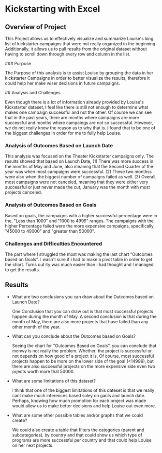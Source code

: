# Kickstarting with Excel

## Overview of Project
<p>This Project allows us to effectively visualize and summarize Louise's long list of kickstarter campaigns that were not really organized in the beginning. Additionally, it allows us to pull results from the original  dataset without having to scroll down through every row and column in the list.</p>
### Purpose
<p>The Purpose of this analysis is to assist Louise by grouping the data in her kickstarter Campaigns in order to better visualize the results, therefore it could help her make wiser decisions in future campaigns.</p>
## Analysis and Challenges
<p>Even though there is a lot of information already provided by Louise's Kickstarter dataset, I feel like there is still not enough to determine what makes one
campaign successful and not the other. Of course we can see that in the past years, there are months where campaigns are more successful and months where campaings
are not so successful. However, we do not really know the reason as to why that is. I found that to be one of the biggest challenges in order for me to fully
help Louise. </p>

### Analysis of Outcomes Based on Launch Date
 <p>This analysis was focused on the Theater Kickstarter campaigns only. The results showed that based on Launch Date, (1) There was more success in the months of May and June, also meaning that the Second Quarter of the year was when most campaigns were successful. (2) These two monthss were also when the biggest number of
campaigns failed as well. (3) Overall, most campaigns were not canceled, meaning that they were either very successful or just never made the cut, January was the
month with most projects canceled. </p>

### Analysis of Outcomes Based on Goals
  <p>Based on goals, the campaigns with a higher successful percentage were in the, "Less than 1000" and "1000 to 4999" ranges. The campaigns with the higher Percentage failed were the more expensive campaigns, specifically, "45000 to 49000" and "greater than 50000". 
  
### Challenges and Difficulties Encountered
<p>The part where I struggled the most was making the last chart "Outcomes based on Goals". I wasn't sure if i had to make a pivot table in order
to get the chart. Turns out ity was much easier than i had thought and I managed to get the results.</p>

## Results

- What are two conclusions you can draw about the Outcomes based on Launch Date?
  <p>One Conclusion that you can draw out is that most successful projects happen during the month of May.  A second conclusion is that during the month of May, there are also more projects that have failed than any other month of the year.</p>

- What can you conclude about the Outcomes based on Goals?
  <p>Seeing the chart for "Outcomes Based on Goals", you can conclude that monwy is not really the problem. Whether, the project is successful or not depends on how good of a project it is. Of course, most successful projects happen to be more on the lower side of the goal (<14999), but there are also successful projects on the more expensive side even two prjects worth more that 50000.</p>

- What are some limitations of this dataset?
  <P>I think that one of the biggest limitations of this dateset is that we really cant make much inferences based soley on gaols and launch date. Perhaps, knowing how much promotion for each project was made would allow us to make better decisions and help Louise out even more. </p>

- What are some other possible tables and/or graphs that we could create?
  <p>We could also create a table that filters the categories (parent and subcategories), by country and that could show us which type of programs are more successful per country and that could help Louise on her next projects.</p>
